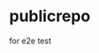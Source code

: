 # publicrepo
for e2e test























































































































































































































































































































































































































































































































































































































































































































































































































